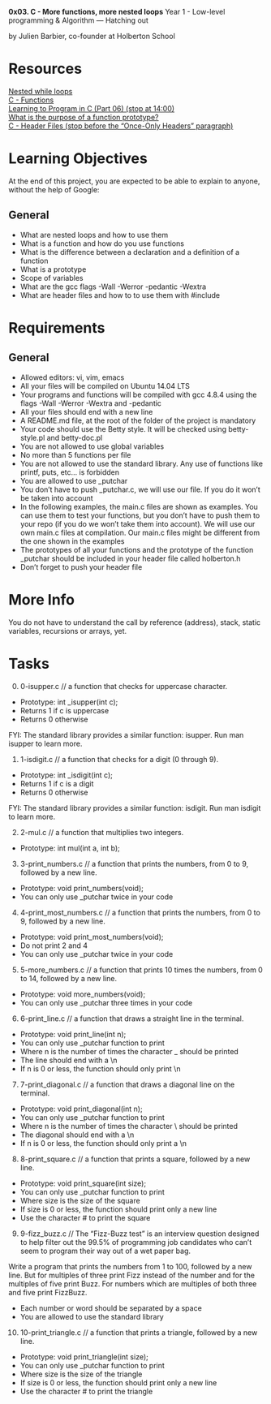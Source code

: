 **0x03. C - More functions, more nested loops**
Year 1 - Low-level programming & Algorithm ― Hatching out

by Julien Barbier, co-founder at Holberton School

# Resources <br />

[Nested while loops](https://www.youtube.com/watch?v=Z3iGeQ1gIss) <br />
[C - Functions](http://www.tutorialspoint.com/cprogramming/c_functions.htm) <br />
[Learning to Program in C (Part 06) (stop at 14:00)](https://www.youtube.com/watch?v=qMlnFwYdqIw) <br />
[What is the purpose of a function prototype?](https://www.geeksforgeeks.org/what-is-the-purpose-of-a-function-prototype/) <br />
[C - Header Files (stop before the “Once-Only Headers” paragraph)](https://www.tutorialspoint.com/cprogramming/c_header_files.htm) <br />

# Learning Objectives <br />
At the end of this project, you are expected to be able to explain to anyone, without the help of Google:

## General <br />
- What are nested loops and how to use them
- What is a function and how do you use functions
- What is the difference between a declaration and a definition of a function
- What is a prototype
- Scope of variables
- What are the gcc flags -Wall -Werror -pedantic -Wextra
- What are header files and how to to use them with #include

# Requirements <br />
## General <br />
- Allowed editors: vi, vim, emacs
- All your files will be compiled on Ubuntu 14.04 LTS
- Your programs and functions will be compiled with gcc 4.8.4 using the flags -Wall -Werror -Wextra and -pedantic
- All your files should end with a new line
- A README.md file, at the root of the folder of the project is mandatory
- Your code should use the Betty style. It will be checked using betty-style.pl and betty-doc.pl
- You are not allowed to use global variables
- No more than 5 functions per file
- You are not allowed to use the standard library. Any use of functions like printf, puts, etc… is forbidden
- You are allowed to use _putchar
- You don’t have to push _putchar.c, we will use our file. If you do it won’t be taken into account
- In the following examples, the main.c files are shown as examples. You can use them to test your functions, but you don’t have to push them to your repo (if you do we won’t take them into account). We will use our own main.c files at compilation. Our main.c files might be different from the one shown in the examples
- The prototypes of all your functions and the prototype of the function _putchar should be included in your header file called holberton.h
- Don’t forget to push your header file

# More Info <br />
You do not have to understand the call by reference (address), stack, static variables, recursions or arrays, yet.

# Tasks <br />

0. 0-isupper.c // a function that checks for uppercase character.

- Prototype: int _isupper(int c);
- Returns 1 if c is uppercase
- Returns 0 otherwise

FYI: The standard library provides a similar function: isupper. Run man isupper to learn more.

1. 1-isdigit.c // a function that checks for a digit (0 through 9).

- Prototype: int _isdigit(int c);
- Returns 1 if c is a digit
- Returns 0 otherwise

FYI: The standard library provides a similar function: isdigit. Run man isdigit to learn more.

2. 2-mul.c // a function that multiplies two integers.

- Prototype: int mul(int a, int b);

3. 3-print_numbers.c // a function that prints the numbers, from 0 to 9, followed by a new line.

- Prototype: void print_numbers(void);
- You can only use _putchar twice in your code

4. 4-print_most_numbers.c // a function that prints the numbers, from 0 to 9, followed by a new line.

- Prototype: void print_most_numbers(void);
- Do not print 2 and 4
- You can only use _putchar twice in your code

5. 5-more_numbers.c // a function that prints 10 times the numbers, from 0 to 14, followed by a new line.

- Prototype: void more_numbers(void);
- You can only use _putchar three times in your code

6. 6-print_line.c // a function that draws a straight line in the terminal.

- Prototype: void print_line(int n);
- You can only use _putchar function to print
- Where n is the number of times the character _ should be printed
- The line should end with a \n
- If n is 0 or less, the function should only print \n

7. 7-print_diagonal.c // a function that draws a diagonal line on the terminal.

- Prototype: void print_diagonal(int n);
- You can only use _putchar function to print
- Where n is the number of times the character \ should be printed
- The diagonal should end with a \n
- If n is 0 or less, the function should only print a \n

8. 8-print_square.c // a function that prints a square, followed by a new line.

- Prototype: void print_square(int size);
- You can only use _putchar function to print
- Where size is the size of the square
- If size is 0 or less, the function should print only a new line
- Use the character # to print the square

9. 9-fizz_buzz.c // The “Fizz-Buzz test” is an interview question designed to help filter out the 99.5% of programming job candidates who can’t seem to program their way out of a wet paper bag.

Write a program that prints the numbers from 1 to 100, followed by a new line. But for multiples of three print Fizz instead of the number and for the multiples of five print Buzz. For numbers which are multiples of both three and five print FizzBuzz.

- Each number or word should be separated by a space
- You are allowed to use the standard library

10. 10-print_triangle.c // a function that prints a triangle, followed by a new line.

- Prototype: void print_triangle(int size);
- You can only use _putchar function to print
- Where size is the size of the triangle
- If size is 0 or less, the function should print only a new line
- Use the character # to print the triangle
